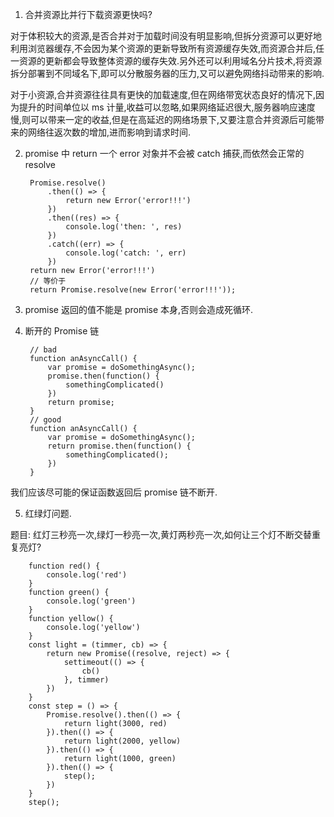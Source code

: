 1. 合并资源比并行下载资源更快吗?

对于体积较大的资源,是否合并对于加载时间没有明显影响,但拆分资源可以更好地利用浏览器缓存,不会因为某个资源的更新导致所有资源缓存失效,而资源合并后,任一资源的更新都会导致整体资源的缓存失效.另外还可以利用域名分片技术,将资源拆分部署到不同域名下,即可以分散服务器的压力,又可以避免网络抖动带来的影响.

对于小资源,合并资源往往具有更快的加载速度,但在网络带宽状态良好的情况下,因为提升的时间单位以 ms 计量,收益可以忽略,如果网络延迟很大,服务器响应速度慢,则可以带来一定的收益,但是在高延迟的网络场景下,又要注意合并资源后可能带来的网络往返次数的增加,进而影响到请求时间.

2. promise 中 return 一个 error 对象并不会被 catch 捕获,而依然会正常的 resolve


        Promise.resolve()
            .then(() => {
                return new Error('error!!!')
            })
            .then((res) => {
                console.log('then: ', res)
            })
            .catch((err) => {
                console.log('catch: ', err)
            })
        return new Error('error!!!')
        // 等价于
        return Promise.resolve(new Error('error!!!'));

3. promise 返回的值不能是 promise 本身,否则会造成死循环.
4. 断开的 Promise 链


        // bad
        function anAsyncCall() {
            var promise = doSomethingAsync();
            promise.then(function() {
                somethingComplicated()
            })
            return promise;
        }
        // good
        function anAsyncCall() {
            var promise = doSomethingAsync();
            return promise.then(function() {
                somethingComplicated();
            })
        }

我们应该尽可能的保证函数返回后 promise 链不断开.

5. 红绿灯问题.

题目: 红灯三秒亮一次,绿灯一秒亮一次,黄灯两秒亮一次,如何让三个灯不断交替重复亮灯?

        function red() {
            console.log('red')
        }
        function green() {
            console.log('green')
        }
        function yellow() {
            console.log('yellow')
        }
        const light = (timmer, cb) => {
            return new Promise((resolve, reject) => {
                settimeout(() => {
                    cb()
                }, timmer)
            })
        }
        const step = () => {
            Promise.resolve().then(() => {
                return light(3000, red)
            }).then(() => {
                return light(2000, yellow)
            }).then(() => {
                return light(1000, green)
            }).then(() => {
                step();
            })
        }
        step();
